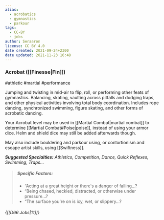 ```yaml
---
alias:
  - acrobatics
  - gymnastics
  - parkour
tags:
  - CC-BY
  - jobs
author: Seraaron
license: CC BY 4.0
date created: 2021-09-24+2300
date updated: 2021-11-23 16:48
---
```


### Acrobat ([[Finesse|Fin]])

#athletic #martial #performance

Jumping and twisting in mid-air to flip, roll, or performing other feats of gymnastics. Balancing, skating, vaulting across pitfalls and dodging traps, and other physical activities involving total body coordination. Includes rope dancing, synchronized swimming, figure skating, and other forms of acrobatic dancing.

Your Acrobat level may be used in [[Martial Combat|martial combat]] to determine [[Martial Combat#Poise|poise]], instead of using your armor dice. Helm and shield dice may still be added afterwards though.

May also include bouldering and parkour using, or contortionism and escape artist skills, using [[Swiftness]].

_**Suggested Specialties:** Athletics, Competition, Dance, Quick Reflexes, Swimming, Traps..._

> ##### Specific Factors:
>
> - “Acting at a great height or there's a danger of falling...?
> - “Being chased, heckled, distracted, or otherwise under pressure...?
> - “The surface you're on is icy, wet, or slippery...?

###### {[[D66 Jobs|11]]}

